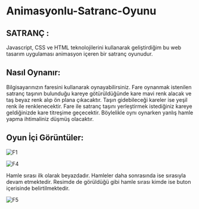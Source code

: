 # Animasyonlu-Satranc-Oyunu

## SATRANÇ :

Javascript, CSS ve HTML teknolojilerini kullanarak geliştirdiğim bu web tasarım uygulaması animasyon içeren bir satranç oyunudur.

## Nasıl Oynanır:

Bilgisayarınızın faresini kullanarak oynayabilirsiniz. Fare oynanmak istenilen satranç taşının bulunduğu kareye  götürüldüğünde kare mavi renk alacak ve taş beyaz renk alıp ön plana çıkacaktır. Taşın gidebileceği kareler ise  yeşil renk ile renklenecektir. Fare ile satranç taşını yerleştirmek istediğiniz kareye geldiğinizde kare titreşime geçecektir. Böylelikle oynı oynarken yanlış hamle yapma ihtimaliniz düşmüş olacaktır.

## Oyun İçi Görüntüler:

![F1](https://user-images.githubusercontent.com/55049795/117953478-b9a63380-b31e-11eb-852e-a1133967ff87.png)


![F4](https://user-images.githubusercontent.com/55049795/117953673-ece8c280-b31e-11eb-963a-632f848219fa.png)

Hamle sırası ilk olarak beyazdadır. Hamleler daha sonrasında ise sırasıyla devam etmektedir. Resimde de görüldüğü gibi hamle sırası kimde ise buton içerisinde belirtilmektedir.

   ![F5](https://user-images.githubusercontent.com/55049795/117954947-308ffc00-b320-11eb-9573-c91f0424df5e.png)




 
